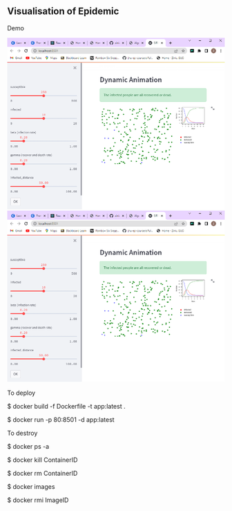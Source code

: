 ## Visualisation of Epidemic

Demo

<img src="Screenshot1.png" width=600px >

<img src="Screenshot1.png" width=600px >

To deploy

$ docker build -f Dockerfile -t app:latest .

$ docker run -p 80:8501 -d app:latest



To destroy

$ docker ps -a

$ docker kill ContainerID

$ docker rm ContainerID

$ docker images

$ docker rmi ImageID
